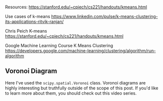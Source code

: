 Resources:
https://stanford.edu/~cpiech/cs221/handouts/kmeans.html

Use cases of k-means
https://www.linkedin.com/pulse/k-means-clustering-its-applications-ritvik-ranjan/

Chris Peich K-means
https://stanford.edu/~cpiech/cs221/handouts/kmeans.html

Google Machine Learning Course K Means Clustering
https://developers.google.com/machine-learning/clustering/algorithm/run-algorithm

## Voronoi Diagram
Here I've used the ``scipy.spatial.Voronoi`` class. Voronoi diagrams are highly interesting but truthfully outside of the scope of this post. If you'd like to learn more about them, you should check out this video series.